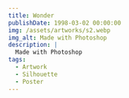 ```yaml
---
title: Wonder
publishDate: 1998-03-02 00:00:00
img: /assets/artworks/s2.webp
img_alt: Made with Photoshop
description: |
  Made with Photoshop
tags:
  - Artwork
  - Silhouette
  - Poster
---
```



